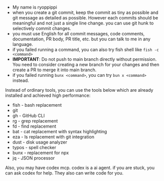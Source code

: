 - My name is ryoppippi
- when you create a git commit, keep the commit as tiny as possible and git message as detailed as possible. However each commits should be meaningful and not just a single line change. you can use git hunk to selectively commit changes.
- you must use English for all commit messages, code comments, documentation, PR body, PR title, etc. but you can talk to me in any language.
- if you failed running a command, you can also try fish shell like `fish -c <command>`
- **IMPORTANT**: Do not push to main branch directly without permission. You need to consider creating a new branch for your changes and then create a PR to merge it into main branch.
- if you failed running `bunx <command>`, you can try `bun x <command>` instead.

Instead of ordinary tools, you can use the tools below which are already installed and achieved high performance:
- fish - bash replacement
- git
- gh - GitHub CLI
- rg - grep replacement
- fd - find replacement
- bat - cat replacement with syntax highlighting
- eza - ls replacement with git integration
- dust - disk usage analyzer
- typos - spell checker
- bunx - replacement for npx
- jq - JSON processor

Also, you may have codex mcp. codex is a ai agent. if you are stuck, you can ask codex for help. They also can write code for you.
